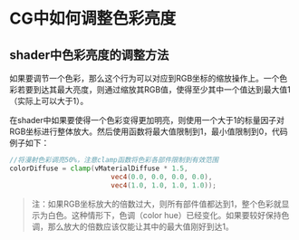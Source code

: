 # CG中如何调整色彩亮度

## shader中色彩亮度的调整方法
如果要调节一个色彩，那么这个行为可以对应到RGB坐标的缩放操作上。一个色彩若要到达其最大亮度，则通过缩放其RGB值，使得至少其中一个值达到最大值1（实际上可以大于1）。

在shader中如果要使得一个色彩变得更加明亮，则使用一个大于1的标量因子对RGB坐标进行整体放大。然后使用函数将最大值限制到1，最小值限制到0，代码例子如下：


```glsl
//将漫射色彩调亮50%，注意clamp函数将色彩各部件限制到有效范围
colorDiffuse = clamp(vMaterialDiffuse * 1.5,
                         vec4(0.0, 0.0, 0.0, 0.0),
                         vec4(1.0, 1.0, 1.0, 1.0));
```

> 注：如果RGB坐标放大的倍数过大，则所有部件值都达到1，整个色彩就显示为白色。这种情形下，色调（color hue）已经变化。如果要较好保持色调，那么放大的倍数应该仅能让其中的最大值刚好到达1。

